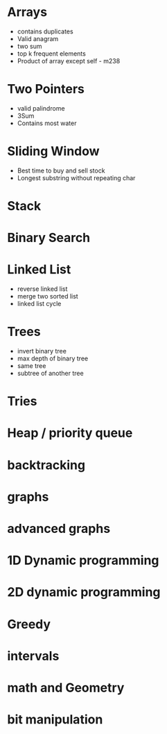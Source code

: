 # Arrays
- contains duplicates
- Valid anagram
- two sum
- top k frequent elements
- Product of array except self - m238


# Two Pointers
- valid palindrome
- 3Sum
- Contains most water


# Sliding Window
- Best time to buy and sell stock
- Longest substring without repeating char

# Stack

# Binary Search

# Linked List 
- reverse linked list
- merge two sorted list
- linked list cycle

# Trees
- invert binary tree
- max depth of binary tree
- same tree
- subtree of another tree


# Tries

# Heap / priority queue

# backtracking

# graphs

# advanced graphs

# 1D Dynamic programming


# 2D dynamic programming

# Greedy

# intervals

# math and Geometry

# bit manipulation